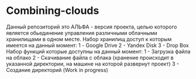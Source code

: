 # Combining-clouds
Данный репозиторий это АЛЬФА - версия проекта, целью которого является обьединение управления различными облачными хранилищами в одном месте.
Набор хранилищ доступ к которым имеется на данный момент:
1 - Google Drive
2 - Yandex Disk
3 - Drop Box
Набор функций которые доступны на данный момент:
1 - Загрузка файла на облако
2 - Скачивание файла с облака (хранение происходит в указанной директории, на машине на которой развернут проект)
3 - Создание директорий (Work in progress)
